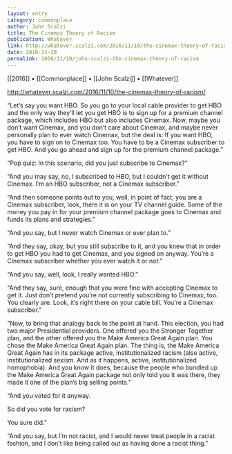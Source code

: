 ```yaml
---
layout: entry
category: commonplace
author: John Scalzi
title: The Cinemax Theory of Racism
publication: Whatever
link: http://whatever.scalzi.com/2016/11/10/the-cinemax-theory-of-racism/
date: 2016-11-10
permalink: 2016/11/10/john-scalzi-the-cinemax-theory-of-racism
---
```


[[2016]] • [[Commonplace]] • [[John Scalzi]] • [[Whatever]]

http://whatever.scalzi.com/2016/11/10/the-cinemax-theory-of-racism/

“Let’s say you want HBO. So you go to your local cable provider to get HBO and the only way they’ll let you get HBO is to sign up for a premium channel package, which includes HBO but also includes Cinemax. Now, maybe you don’t want Cinemax, and you don’t care about Cinemax, and maybe never personally plan to ever watch Cinemax, but the deal is: If you want HBO, you have to sign on to Cinemax too. You have to be a Cinemax subscriber to get HBO. And you go ahead and sign up for the premium channel package.”

“Pop quiz: In this scenario, did you just subscribe to Cinemax?”

“And you may say, no, I subscribed to HBO, but I couldn’t get it without Cinemax. I’m an HBO subscriber, not a Cinemax subscriber.”

“And then someone points out to you, well, in point of fact, you are a Cinemax subscriber, look, there it is on your TV channel guide. Some of the money you pay in for your premium channel package goes to Cinemax and funds its plans and strategies.”

“And you say, but I never watch Cinemax or ever plan to.”

“And they say, okay, but you still subscribe to it, and you knew that in order to get HBO you had to get Cinemax, and you signed on anyway. You’re a Cinemax subscriber whether you ever watch it or not.”

“And you say, well, look, I really wanted HBO.”

“And they say, sure, enough that you were fine with accepting Cinemax to get it. Just don’t pretend you’re not currently subscribing to Cinemax, too. You clearly are. Look, it’s right there on your cable bill. You’re a Cinemax subscriber.”

“Now, to bring that analogy back to the point at hand. This election, you had two major Presidential providers. One offered you the Stronger Together plan, and the other offered you the Make America Great Again plan. You chose the Make America Great Again plan. The thing is, the Make America Great Again has in its package active, institutionalized racism (also active, institutionalized sexism. And as it happens, active, institutionalized homophobia). And you know it does, because the people who bundled up the Make America Great Again package not only told you it was there, they made it one of the plan’s big selling points.”

“And you voted for it anyway.

So did you vote for racism?

You sure did.”

“And you say, but I’m not racist, and I would never treat people in a racist fashion, and I don’t like being called out as having done a racist thing.”



